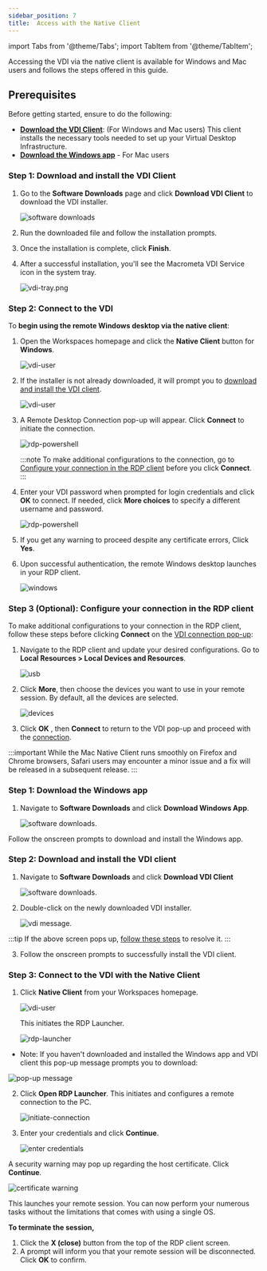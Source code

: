 ```yaml
---
sidebar_position: 7
title:  Access with the Native Client
---
```


import Tabs from '@theme/Tabs';
import TabItem from '@theme/TabItem';

Accessing the VDI via the native client is available for Windows and Mac users and follows the steps offered in this guide.

## Prerequisites

Before getting started, ensure to do the following:

- [**Download the VDI Client**](#step-1-download-and-install-the-vdi-client): (For Windows and Mac users) This client installs the necessary tools needed to set up your Virtual Desktop Infrastructure.
- [**Download the Windows app**](#download-the-vdi-installer) - For Mac users

<Tabs groupId="vdi-native-client">
<TabItem value="access windows" label="Access on Windows">

### **Step 1: Download and install the VDI Client**

1. Go to the **Software Downloads** page and click **Download VDI Client** to download the VDI installer.

    ![software downloads](/img/runbook-images/software-downloads.png)
  
2. Run the downloaded file and follow the installation prompts.

3. Once the installation is complete, click **Finish**.
4. After a successful installation, you'll see the Macrometa VDI Service icon in the system tray.

    ![vdi-tray.png](/img/runbook-images/vdi-tray.png)

### **Step 2: Connect to the VDI**

To **begin using the remote Windows desktop via the native client**:

1. Open the Workspaces homepage and click the **Native Client** button for **Windows**.

    ![vdi-user](/img/runbook-images/vdi-macs.png)

2. If the installer is not already downloaded, it will prompt you to [download and install the VDI client](#download-the-vdi-installer).

    ![vdi-user](/img/runbook-images/nativeclient-check.png)

3. A Remote Desktop Connection pop-up will appear. Click **Connect** to initiate the connection.

    ![rdp-powershell](/img/runbook-images/vdi-rdp.png)

   :::note
   To make additional configurations to the connection, go to [Configure your connection in the RDP client](#configure-your-connection-in-the-rdp-client) before you click **Connect**.
   :::

4. Enter your VDI password when prompted for login credentials and click **OK** to connect. If needed, click **More choices** to specify a different username and password.

    ![rdp-powershell](/img/runbook-images/vdi-password.jpg)

5. If you get any warning to proceed despite any certificate errors, Click **Yes**.
6. Upon successful authentication, the remote Windows desktop launches in your RDP client.

    ![windows](/img/runbook-images/windows-vdi.png)

### **Step 3 (Optional): Configure your connection in the RDP client**

To make additional configurations to your connection in the RDP client, follow these steps before clicking **Connect** on the [VDI connection pop-up](#connect-to-the-vdi):

1. Navigate to the RDP client and update your desired configurations. Go to  **Local Resources > Local Devices and Resources**.

    ![usb](/img/runbook-images/usb.png)
   
2. Click **More**, then choose the devices you want to use in your remote session. By default, all the devices are selected.

    ![devices](/img/runbook-images/devices.png)

3. Click **OK** , then **Connect** to return to the VDI pop-up and proceed with the [connection](#connect-to-the-vdi).

</TabItem>
<TabItem value="access mac" label="Access on Mac">

:::important
While the Mac Native Client runs smoothly on Firefox and Chrome browsers, Safari users may encounter a minor issue and a fix will be released in a subsequent release.
:::

### **Step 1: Download the Windows app**

1. Navigate to **Software Downloads** and click **Download Windows App**.

    ![software downloads](/img/runbook-images/software-downloads.png). 

Follow the onscreen prompts to download and install the Windows app.

### **Step 2: Download and install the VDI client**

1.  Navigate to **Software Downloads** and click **Download VDI Client**

    ![software downloads](/img/runbook-images/download-vdi-client.png).

2. Double-click on the newly downloaded VDI installer.

    ![vdi message](/img/runbook-images/vdi-install-message.png).

:::tip
If the above screen pops up, [follow these steps](https://support.apple.com/en-gb/guide/mac-help/mh40616/mac) to resolve it.
:::

3. Follow the onscreen prompts to successfully install the VDI client.

### **Step 3: Connect to the VDI with the Native Client**

1. Click **Native Client** from your Workspaces homepage.

    ![vdi-user](/img/runbook-images/vdi-macs.png)

    This initiates the RDP Launcher.

    ![rdp-launcher](/img/runbook-images/open-rdp-client.png)

- Note: If you haven't downloaded and installed the Windows app and VDI client this pop-up message prompts you to download:

![pop-up message](/img/runbook-images/download-message.png)

2. Click **Open RDP Launcher**. This initiates and configures a remote connection to the PC.

    ![initiate-connection](/img/runbook-images/initiate-connection.png)

3. Enter your credentials and click **Continue**.

    ![enter credentials](/img/runbook-images/enter-details.png)

A security warning may pop up regarding the host certificate. Click **Continue**.

![certificate warning](/img/runbook-images/certificate-warning.png)

This launches your remote session. You can now perform your numerous tasks without the limitations that comes with using a single OS.

</TabItem>
    </Tabs>

**To terminate the session,**

1. Click the **X (close)** button from the top of the RDP client screen.
2. A prompt will inform you that your remote session will be disconnected. Click **OK** to confirm.
